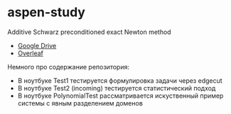 # aspen-study
Additive Schwarz preconditioned exact Newton method
* [Google Drive](https://drive.google.com/drive/folders/1kYjLMOHb0gdcppQmcO7VAxFTelWKchNo?usp=sharing)
* [Overleaf](https://www.overleaf.com/4387772441yrytpccwqxbb)

Немного про содержание репозитория:
* В ноутбуке Test1 тестируется формулировка задачи через edgecut
* В ноутбуке Test2 (incoming) тестируется статистический подход
* В ноутбуке PolynomialTest рассматривается искуственный пример системы с явным разделением доменов
